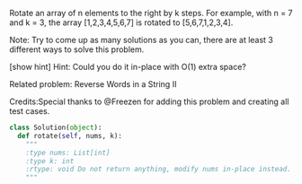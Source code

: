 Rotate an array of n elements to the right by k steps.
For example, with n = 7 and k = 3, the array [1,2,3,4,5,6,7] is rotated to [5,6,7,1,2,3,4].

Note:
Try to come up as many solutions as you can, there are at least 3 different ways to solve this problem.


[show hint]
Hint:
Could you do it in-place with O(1) extra space?


Related problem: Reverse Words in a String II

Credits:Special thanks to @Freezen for adding this problem and creating all test cases.


```python
class Solution(object):
  def rotate(self, nums, k):
    """
    :type nums: List[int]
    :type k: int
    :rtype: void Do not return anything, modify nums in-place instead.
    """
```
